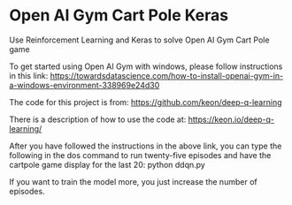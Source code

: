 # Open AI Gym Cart Pole Keras
Use Reinforcement Learning and Keras to solve Open AI Gym Cart Pole game

To get started using Open AI Gym with windows, please follow instructions in this link: https://towardsdatascience.com/how-to-install-openai-gym-in-a-windows-environment-338969e24d30

The code for this project is from: https://github.com/keon/deep-q-learning

There is a description of how to use the code at: https://keon.io/deep-q-learning/

After you have followed the instructions in the above link, you can type the following in the dos command to run twenty-five episodes and have the cartpole game display for the last 20: python ddqn.py

If you want to train the model more, you just increase the number of episodes.
